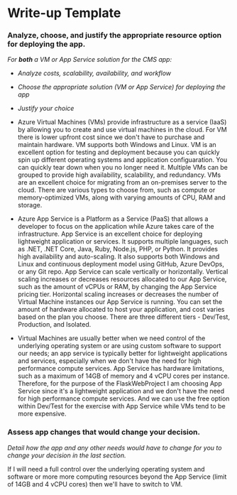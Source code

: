 # Write-up Template

### Analyze, choose, and justify the appropriate resource option for deploying the app.

*For **both** a VM or App Service solution for the CMS app:*
- *Analyze costs, scalability, availability, and workflow*
- *Choose the appropriate solution (VM or App Service) for deploying the app*
- *Justify your choice*

- Azure Virtual Machines (VMs) provide infrastructure as a service (IaaS) by allowing you to create and use virtual machines in the cloud. For VM there is lower upfront cost since we don't have to purchase and maintain hardware. VM supports both Windows and Linux. VM is an excellent option for testing and deployment because you can quickly spin up different operating systems and application configuaration. You can quickly tear down when you no longer need it. Multiple VMs can be grouped to provide high availability, scalability, and redundancy. VMs are an excellent choice for migrating from an on-premises server to the cloud.
There are various types to choose from, such as compute or memory-optimized VMs, along with varying amounts of CPU, RAM and storage.

- Azure App Service is a Platform as a Service (PaaS) that allows a developer to focus on the application while Azure takes care of the infrastructure. App Service is an excellent choice for deploying lightweight application or services. It supports multiple languages, such as .NET, .NET Core, Java, Ruby, Node.js, PHP, or Python. It provides high availability and auto-scaling. It also supports both Windows and Linux and continuous deployment model using GitHub, Azure DevOps, or any Git repo. App Service can scale vertically or horizontally. Vertical scaling increases or decreases resources allocated to our App Service, such as the amount of vCPUs or RAM, by changing the App Service pricing tier. Horizontal scaling increases or decreases the number of Virtual Machine instances our App Service is running.
You can set the amount of hardware allocated to host your application, and cost varies based on the plan you choose. There are three different tiers - Dev/Test, Production, and Isolated. 

- Virtual Machines are usually better when we need control of the underlying operating system or are using custom software to support our needs; an app service is typically better for lightweight applications and services, especially when we don't have the need for high performance compute services. App Service has hardware limitations, such as a maximum of 14GB of memory and 4 vCPU cores per instance.
Therefore, for the purpose of the FlaskWebProject I am choosing App Service since it's a lightweight application and we don't have the need for high performance compute services. And we can use the free option within Dev/Test for the exercise with App Service while VMs tend to be more expensive.

### Assess app changes that would change your decision.

*Detail how the app and any other needs would have to change for you to change your decision in the last section.* 

If I will need a full control over the underlying operating system and software or more more computing resources beyond the App Service (limit of 14GB and 4 vCPU cores) then we'll have to switch to VM.